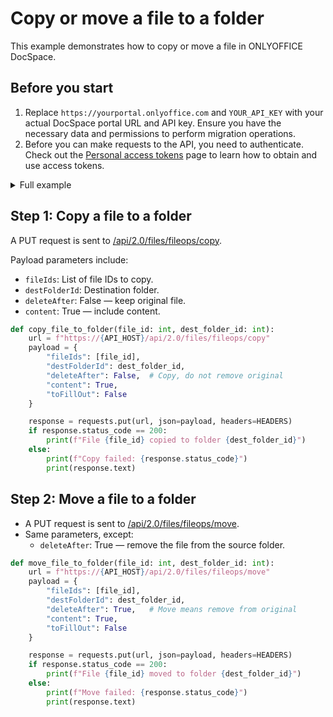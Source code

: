 # Copy or move a file to a folder

This example demonstrates how to copy or move a file in ONLYOFFICE DocSpace.

## Before you start

1. Replace `https://yourportal.onlyoffice.com` and `YOUR_API_KEY` with your actual DocSpace portal URL and API key. Ensure you have the necessary data and permissions to perform migration operations.
2. Before you can make requests to the API, you need to authenticate. Check out the [Personal access tokens](/docspace/api-backend/get-started/authentication/personal-access-tokens.md) page to learn how to obtain and use access tokens.

<details>
  <summary>Full example</summary>

``` py
import requests

# Set API base URL
API_HOST = "yourportal.onlyoffice.com"
API_KEY = "your_api_key"

# Headers with API key for authentication
HEADERS = {
    "Authorization": f"Bearer {API_KEY}",
    "Content-Type": "application/json"
}

# Step 1: Copy a file to another folder
def copy_file_to_folder(file_id: int, dest_folder_id: int):
    url = f"https://{API_HOST}/api/2.0/files/fileops/copy"
    payload = {
        "fileIds": [file_id],
        "destFolderId": dest_folder_id,
        "deleteAfter": False,  # Copy, do not remove original
        "content": True,
        "toFillOut": False
    }

    response = requests.put(url, json=payload, headers=HEADERS)
    if response.status_code == 200:
        print(f"File {file_id} copied to folder {dest_folder_id}")
    else:
        print(f"Copy failed: {response.status_code}")
        print(response.text)

# Step 2: Move a file to another folder
def move_file_to_folder(file_id: int, dest_folder_id: int):
    url = f"https://{API_HOST}/api/2.0/files/fileops/move"
    payload = {
        "fileIds": [file_id],
        "destFolderId": dest_folder_id,
        "deleteAfter": True,   # Move means remove from original
        "content": True,
        "toFillOut": False
    }

    response = requests.put(url, json=payload, headers=HEADERS)
    if response.status_code == 200:
        print(f"File {file_id} moved to folder {dest_folder_id}")
    else:
        print(f"Move failed: {response.status_code}")
        print(response.text)

# Run an example
if __name__ == "__main__":
    file_id = 1568550         # ID of the file
    dest_folder_id = 1079053  # ID of the destination folder

    copy_file_to_folder(file_id, dest_folder_id)
    move_file_to_folder(file_id, dest_folder_id)
```

</details>

## Step 1: Copy a file to a folder

A PUT request is sent to [/api/2.0/files/fileops/copy](/docspace/api-backend/usage-api/copy-batch-items).

Payload parameters include:

- `fileIds`: List of file IDs to copy.
- `destFolderId`: Destination folder.
- `deleteAfter`: False — keep original file.
- `content`: True — include content.

``` py
def copy_file_to_folder(file_id: int, dest_folder_id: int):
    url = f"https://{API_HOST}/api/2.0/files/fileops/copy"
    payload = {
        "fileIds": [file_id],
        "destFolderId": dest_folder_id,
        "deleteAfter": False,  # Copy, do not remove original
        "content": True,
        "toFillOut": False
    }

    response = requests.put(url, json=payload, headers=HEADERS)
    if response.status_code == 200:
        print(f"File {file_id} copied to folder {dest_folder_id}")
    else:
        print(f"Copy failed: {response.status_code}")
        print(response.text)
```

## Step 2: Move a file to a folder

- A PUT request is sent to [/api/2.0/files/fileops/move](/docspace/api-backend/usage-api/move-batch-items).
- Same parameters, except:
  - `deleteAfter`: True — remove the file from the source folder.

``` py
def move_file_to_folder(file_id: int, dest_folder_id: int):
    url = f"https://{API_HOST}/api/2.0/files/fileops/move"
    payload = {
        "fileIds": [file_id],
        "destFolderId": dest_folder_id,
        "deleteAfter": True,   # Move means remove from original
        "content": True,
        "toFillOut": False
    }

    response = requests.put(url, json=payload, headers=HEADERS)
    if response.status_code == 200:
        print(f"File {file_id} moved to folder {dest_folder_id}")
    else:
        print(f"Move failed: {response.status_code}")
        print(response.text)
```
